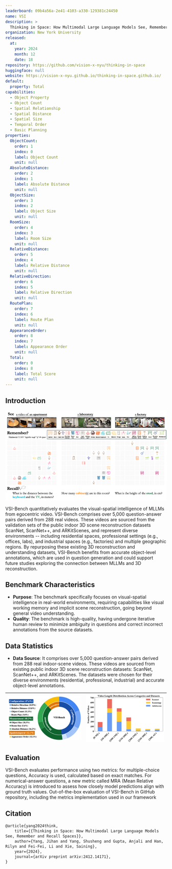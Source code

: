 ```yaml
---
leaderboard: 09b4a56a-2e41-4103-a330-129381c24450
name: VSI
description: >
  Thinking in Space: How Multimodal Large Language Models See, Remember and Recall Spaces
organization: New York University
released:
  at:
    year: 2024
    month: 12
    date: 18
repository: https://github.com/vision-x-nyu/thinking-in-space
huggingface: null
website: https://vision-x-nyu.github.io/thinking-in-space.github.io/
default:
  property: Total
capabilities:
  - Object Property
  - Object Count
  - Spatial Relationship
  - Spatial Distance
  - Spatial Size
  - Temporal Order
  - Basic Planning
properties:
  ObjectCount:
    order: 1
    index: 0
    label: Object Count
    unit: null
  AbsoluteDistance:
    order: 2
    index: 1
    label: Absolute Distance
    unit: null
  ObjectSize:
    order: 3
    index: 2
    label: Object Size
    unit: null
  RoomSize:
    order: 4
    index: 3
    label: Room Size
    unit: null
  RelativeDistance:
    order: 5
    index: 4
    label: Relative Distance
    unit: null
  RelativeDirection:
    order: 6
    index: 5
    label: Relative Direction
    unit: null
  RoutePlan:
    order: 7
    index: 6
    label: Route Plan
    unit: null
  AppearanceOrder:
    order: 8
    index: 7
    label: Appearance Order
    unit: null
  Total:
    order: 0
    index: 8
    label: Total Score
    unit: null
---
```


## Introduction

![alt text](assets/1-1.png)

VSI-Bench quantitatively evaluates the visual-spatial intelligence of MLLMs from egocentric video. VSI-Bench comprises over 5,000 question-answer pairs derived from 288 real videos. These videos are sourced from the validation sets of the public indoor 3D scene reconstruction datasets ScanNet, ScanNet++, and ARKitScenes, and represent diverse environments -- including residential spaces, professional settings (e.g., offices, labs), and industrial spaces (e.g., factories) and multiple geographic regions. By repurposing these existing 3D reconstruction and understanding datasets, VSI-Bench benefits from accurate object-level annotations, which are used in question generation and could support future studies exploring the connection between MLLMs and 3D reconstruction.

## Benchmark Characteristics

- **Purpose**: The benchmark specifically focuses on visual-spatial intelligence in real-world environments, requiring capabilities like visual working memory and implicit scene reconstruction, going beyond general video understanding.
- **Quality**: The benchmark is high-quality, having undergone iterative human review to minimize ambiguity in questions and correct incorrect annotations from the source datasets.

## Data Statistics

- **Data Source**: It comprises over 5,000 question-answer pairs derived from 288 real indoor-scene videos. These videos are sourced from existing public indoor 3D scene reconstruction datasets: ScanNet, ScanNet++, and ARKitScenes. The datasets were chosen for their diverse environments (residential, professional, industrial) and accurate object-level annotations.

| ![](assets/1-2.png) | ![](assets/1-3.png) |
|---------------------|---------------------|

## Evaluation

VSI-Bench evaluates performance using two metrics: for multiple-choice questions, Accuracy is used, calculated based on exact matches. For numerical-answer questions, a new metric called MRA (Mean Relative Accuracy) is introduced to assess how closely model predictions align with ground truth values. Out-of-the-box evaluation of VSI-Bench in GitHub repository, including the metrics implementation used in our framework
## Citation

```
@article{yang2024think,
    title={{Thinking in Space: How Multimodal Large Language Models See, Remember and Recall Spaces}},
    author={Yang, Jihan and Yang, Shusheng and Gupta, Anjali and Han, Rilyn and Fei-Fei, Li and Xie, Saining},
    year={2024},
    journal={arXiv preprint arXiv:2412.14171},
}

```
